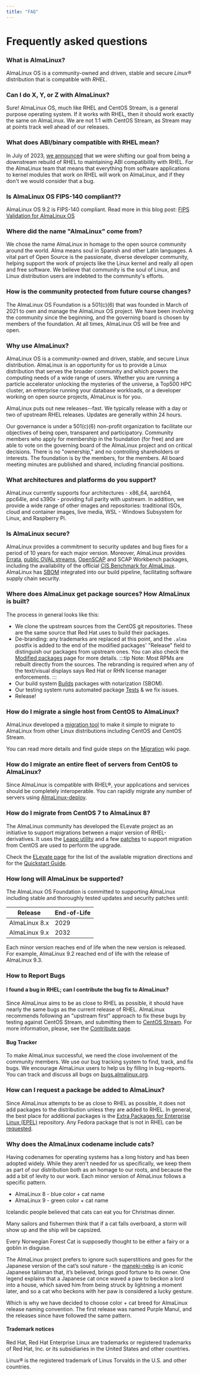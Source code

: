 ```yaml
---
title: "FAQ"
---
```


# Frequently asked questions

### What is AlmaLinux?

AlmaLinux OS is a community-owned and driven, stable and secure _Linux®_ distribution that is compatible with _RHEL_.

### Can I do X, Y, or Z with AlmaLinux?

Sure! AlmaLinux OS, much like RHEL and CentOS Stream, is a general purpose operating system. If it works with RHEL, then it should work exactly the same on AlmaLinux. We are not 1:1 with CentOS Stream, as Stream may at points track well ahead of our releases.

### What does ABI/binary compatible with RHEL mean?

In July of 2023, [we announced](https://almalinux.org/blog/future-of-almalinux/) that we were shifting our goal from being a downstream rebuild of RHEL to maintaining ABI compatibility with RHEL. For the AlmaLinux team that means that everything from software applications to kernel modules that work on RHEL will work on AlmaLinux, and if they don't we would consider that a bug.

### Is AlmaLinux OS FIPS-140 compliant??

AlmaLinux OS 9.2 is FIPS-140 compliant. Read more in this blog post: [FIPS Validation for AlmaLinux OS](https://almalinux.org/blog/2023-09-19-fips-validation-for-almalinux/)

### Where did the name "AlmaLinux" come from?

We chose the name AlmaLinux in homage to the open source community around the world. Alma means soul in Spanish and other Latin languages. A vital part of Open Source is the passionate, diverse developer community, helping support the work of projects like the Linux kernel and really all open and free software. We believe that community is the soul of Linux, and Linux distribution users are indebted to the community's efforts.

### How is the community protected from future course changes?

The AlmaLinux OS Foundation is a 501(c)(6) that was founded in March of 2021 to own and manage the AlmaLinux OS project. We have been involving the community since the beginning, and the governing board is chosen by members of the foundation. At all times, AlmaLinux OS will be free and open.

### Why use AlmaLinux?

AlmaLinux OS is a community-owned and driven, stable, and secure Linux distribution. AlmaLinux is an opportunity for us to provide a Linux distribution that serves the broader community and which powers the computing needs of a wide range of users. Whether you are running a particle accelerator unlocking the mysteries of the universe, a Top500 HPC cluster, an enterprise running your database workloads, or a developer working on open source projects, AlmaLinux is for you.

AlmaLinux puts out new releases--fast. We typically release with a day or two of upstream RHEL releases. Updates are generally within 24 hours.

Our governance is under a 501(c)(6) non-profit organization to facilitate our objectives of being open, transparent and participatory. Community members who apply for membership in the foundation (for free) and are able to vote on the governing board of the AlmaLinux project and on critical decisions. There is no "ownership," and no controlling shareholders or interests. The foundation is by the members, for the members. All board meeting minutes are published and shared, including financial positions.

### What architectures and platforms do you support?

AlmaLinux currently supports four architectures - x86_64, aarch64, ppc64le, and s390x - providing full parity with upstream. In addition, we provide a wide range of other images and repositories: traditional ISOs, cloud and container images, live media, WSL - Windows Subsystem for Linux, and Raspberry Pi.

### Is AlmaLinux secure?

AlmaLinux provides a commitment to security updates and bug fixes for a period of 10 years for each major version. Moreover, AlmaLinux provides [Errata](/documentation/errata.md), [public OVAL streams](/documentation/oval-streams.md), [OpenSCAP](/documentation/openscap-guide.md) and SCAP Workbench packages, including the availability of the official [CIS Benchmark for AlmaLinux](https://www.cisecurity.org/benchmark/almalinuxos_linux). AlmaLinux has [SBOM](/documentation/sbom-guide.md) integrated into our build pipeline, facilitating software supply chain security.

### Where does AlmaLinux get package sources? How AlmaLinux is built?

The process in general looks like this:

- We clone the upstream sources from the CentOS git repositories. These are the same source that Red Hat uses to build their packages.
- De-branding: any trademarks are replaced at this point, and the `.alma` postfix is added to the end of the modified packages' "Release" field to distinguish our packages from upstream ones. You can also check the [Modified packages](/development/Modified-packages.md) page for more details.
  :::tip
  Note: Most RPMs are rebuilt directly from the sources. The rebranding is required when any of the text/visual displays says Red Hat or RHN license manager enforcements.
  :::
- Our build system [Builds](https://build.almalinux.org/) packages with notarization (SBOM).
- Our testing system runs automated package [Tests](https://github.com/AlmaLinux/alts) & we fix issues.
- Release!

### How do I migrate a single host from CentOS to AlmaLinux?

AlmaLinux developed a [migration tool](https://github.com/AlmaLinux/almalinux-deploy) to make it simple to migrate to AlmaLinux from other Linux distributions including CentOS and CentOS Stream.

You can read more details and find guide steps on the [Migration](/documentation/migration-guide.md) wiki page.

### How do I migrate an entire fleet of servers from CentOS to AlmaLinux?

Since AlmaLinux is compatible with RHEL®, your applications and services should be completely interoperable. You can rapidly migrate any number of servers using [AlmaLinux-deploy](https://github.com/AlmaLinux/almalinux-deploy).

### How do I migrate from CentOS 7 to AlmaLinux 8?

The AlmaLinux community has developed the ELevate project as an initiative to support migrations between a major version of RHEL-derivatives. It uses the [Leapp utility](https://leapp.readthedocs.io/) and a few [patches](https://github.com/AlmaLinux/leapp-repository/commits/almalinux) to support migration from CentOS are used to perform the upgrade.

Check the [ELevate page](/elevate/README.md) for the list of the available migration directions and for the [Quickstart Guide](/elevate/ELevate-quickstart-guide.md).

### How long will AlmaLinux be supported?

The AlmaLinux OS Foundation is committed to supporting AlmaLinux including stable and thoroughly tested updates and security patches until:

| Release       | End-of-Life |
| ------------- | ----------- |
| AlmaLinux 8.x | 2029        |
| AlmaLinux 9.x | 2032        |

Each minor version reaches end of life when the new version is released. For example, AlmaLinux 9.2 reached end of life with the release of AlmaLinux 9.3.

### How to Report Bugs

#### I found a bug in RHEL; can I contribute the bug fix to AlmaLinux?

Since AlmaLinux aims to be as close to RHEL as possible, it should have nearly the same bugs as the current release of RHEL. AlmaLinux recommends following an "upstream first" approach to fix these bugs by testing against CentOS Stream, and submitting them to [CentOS Stream](https://wiki.centos.org/ReportBugs). For more information, please, see the [Contribute page](/contribute.html#help-with-reporting-bugs-and-making-fixes).

#### Bug Tracker

To make AlmaLinux successful, we need the close involvement of the community members. We use our bug tracking system to find, track, and fix bugs. We encourage AlmaLinux users to help us by filling in bug-reports. You can track and discuss all bugs on [bugs.almalinux.org](https://bugs.almalinux.org/).

### How can I request a package be added to AlmaLinux?

Since AlmaLinux attempts to be as close to RHEL as possible, it does not add packages to the distribution unless they are added to RHEL. In general, the best place for additional packages is the [Extra Packages for Enterprise Linux (EPEL)](https://docs.fedoraproject.org/en-US/epel/) repository. Any Fedora package that is not in RHEL can be [requested](https://docs.fedoraproject.org/en-US/epel/epel-package-request/).

### Why does the AlmaLinux codename include cats?

Having codenames for operating systems has a long history and has been adopted widely. While they aren't needed for us specifically, we keep them as part of our distribution both as an homage to our roots, and because the add a bit of levity to our work. Each minor version of AlmaLinux follows a specific pattern.

- AlmaLinux 8 - blue color + cat name
- AlmaLinux 9 - green color + cat name

Icelandic people believed that cats can eat you for Christmas dinner.

Many sailors and fishermen think that if a cat falls overboard, a storm will show up and the ship will be capsized.

Every Norwegian Forest Cat is supposedly thought to be either a fairy or a goblin in disguise.

The AlmaLinux project prefers to ignore such superstitions and goes for the Japanese version of the cat’s soul nature - the [maneki-neko](https://en.wikipedia.org/wiki/Maneki-neko) is an iconic Japanese talisman that, it’s believed, brings good fortune to its owner. One legend explains that a Japanese cat once waved a paw to beckon a lord into a house, which saved him from being struck by lightning a moment later, and so a cat who beckons with her paw is considered a lucky gesture.

Which is why we have decided to choose color + cat breed for AlmaLinux release naming convention. The first release was named Purple Manul, and the releases since have followed the same pattern.

#### Trademark notices

Red Hat, Red Hat Enterprise Linux are trademarks or registered trademarks of Red Hat, Inc. or its subsidiaries in the United States and other countries.

Linux® is the registered trademark of Linus Torvalds in the U.S. and other countries.
